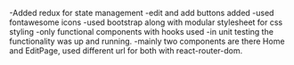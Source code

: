 -Added redux for state management 
-edit and add buttons added
-used fontawesome icons
-used bootstrap along with modular stylesheet for css styling
-only functional components with hooks used
-in unit testing the functionality was up and running.
-mainly two components are there Home and EditPage, used different url for both with react-router-dom.
